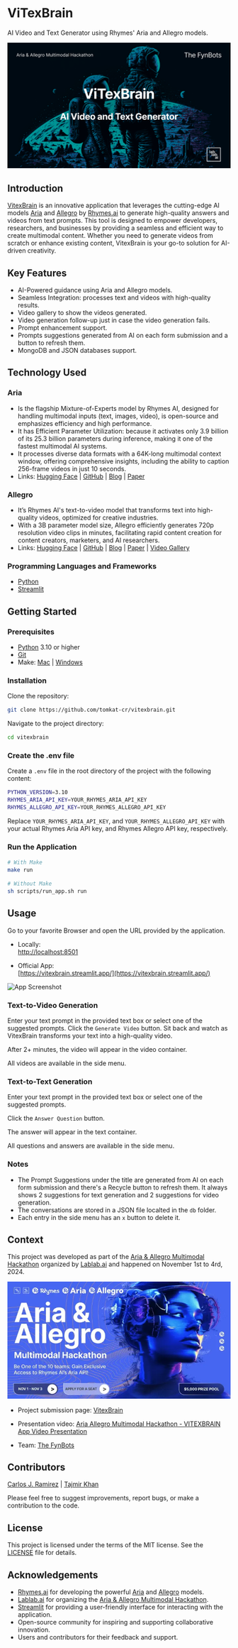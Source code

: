 # ViTexBrain

AI Video and Text Generator using Rhymes' Aria and Allegro models.

![Hackathon Cover image](./assets/aria-allegro-multimodal-hackathon-cover.png)

## Introduction

[VitexBrain](https://vitexbrain.streamlit.app/) is an innovative application that leverages the cutting-edge AI models [Aria](https://rhymes.ai/blog-details/aria-first-open-multimodal-native-moe-model) and [Allegro](https://rhymes.ai/blog-details/allegro-advanced-video-generation-model) by [Rhymes.ai](https://www.rhymes.ai/) to generate high-quality answers and videos from text prompts. This tool is designed to empower developers, researchers, and businesses by providing a seamless and efficient way to create multimodal content. Whether you need to generate videos from scratch or enhance existing content, VitexBrain is your go-to solution for AI-driven creativity.

## Key Features

* AI-Powered guidance using Aria and Allegro models.
* Seamless Integration: processes text and videos with high-quality results.
* Video gallery to show the videos generated.
* Video generation follow-up just in case the video generation fails.
* Prompt enhancement support.
* Prompts suggestions generated from AI on each form submission and a button to refresh them.
* MongoDB and JSON databases support.

## Technology Used

### Aria
* Is the flagship Mixture-of-Experts model by Rhymes AI, designed for handling multimodal inputs (text, images, video), is open-source and emphasizes efficiency and high performance. 
* It has Efficient Parameter Utilization: because it activates only 3.9 billion of its 25.3 billion parameters during inference, making it one of the fastest multimodal AI systems.
* It processes diverse data formats with a 64K-long multimodal context window, offering comprehensive insights, including the ability to caption 256-frame videos in just 10 seconds.
* Links: [Hugging Face](https://huggingface.co/rhymes-ai/Aria) | [GitHub](https://github.com/rhymes-ai/Aria) | [Blog](https://rhymes.ai/blog-details/aria-first-open-multimodal-native-moe-model) | [Paper](https://arxiv.org/pdf/2410.05993)

### Allegro
* It’s Rhymes AI's text-to-video model that transforms text into high-quality videos, optimized for creative industries.
* With a 3B parameter model size, Allegro efficiently generates 720p resolution video clips in minutes, facilitating rapid content creation for content creators, marketers, and AI researchers.
* Links: [Hugging Face](https://huggingface.co/rhymes-ai/Allegro) | [GitHub](https://github.com/rhymes-ai/Allegro) | [Blog](https://rhymes.ai/blog-details/allegro-advanced-video-generation-model) | [Paper](https://arxiv.org/abs/2410.15458) | [Video Gallery](https://rhymes.ai/allegro_gallery)

### Programming Languages and Frameworks

* [Python](https://www.python.org)
* [Streamlit](https://streamlit.io)

## Getting Started

### Prerequisites

- [Python](https://www.python.org/downloads/) 3.10 or higher
- [Git](https://www.atlassian.com/git/tutorials/install-git)
- Make: [Mac](https://formulae.brew.sh/formula/make) | [Windows](https://stackoverflow.com/questions/32127524/how-to-install-and-use-make-in-windows)

### Installation

Clone the repository:
```bash
git clone https://github.com/tomkat-cr/vitexbrain.git
```

Navigate to the project directory:

```bash
cd vitexbrain
```

### Create the .env file

Create a `.env` file in the root directory of the project with the following content:

```bash
PYTHON_VERSION=3.10
RHYMES_ARIA_API_KEY=YOUR_RHYMES_ARIA_API_KEY
RHYMES_ALLEGRO_API_KEY=YOUR_RHYMES_ALLEGRO_API_KEY
```

Replace `YOUR_RHYMES_ARIA_API_KEY`, and `YOUR_RHYMES_ALLEGRO_API_KEY` with your actual Rhymes Aria API key, and Rhymes Allegro API key, respectively.

### Run the Application

```bash
# With Make
make run
```

```bash
# Without Make
sh scripts/run_app.sh run
```

## Usage

Go to your favorite Browser and open the URL provided by the application.

* Locally:<BR/>
  [http://localhost:8501](http://localhost:8501)

* Official App:<BR/>
  [https://vitexbrain.streamlit.app/](https://vitexbrain.streamlit.app/)

![App Screenshot](./assets/Vitexbrain-Screenshot-2024-11-03-at-10.16.40 AM.png)

### Text-to-Video Generation

Enter your text prompt in the provided text box or select one of the suggested prompts.
Click the `Generate Video` button.
Sit back and watch as VitexBrain transforms your text into a high-quality video.

After 2+ minutes, the video will appear in the video container.

All videos are available in the side menu.

### Text-to-Text Generation

Enter your text prompt in the provided text box or select one of the suggested prompts.

Click the `Answer Question` button.

The answer will appear in the text container.

All questions and answers are available in the side menu.

### Notes

- The Prompt Suggestions under the title are generated from AI on each form submission and there's a Recycle button to refresh them. It always shows 2 suggestions for text generation and 2 suggestions for video generation.
- The conversations are stored in a JSON file localted in the `db` folder.
- Each entry in the side menu has an `x` button to delete it.

## Context

This project was developed as part of the [Aria & Allegro Multimodal Hackathon](https://lablab.ai/event/aria-multimodal-hackathon) organized by [Lablab.ai](https://lablab.ai) and happened on November 1st to 4rd, 2024.

![Hackathon banner image](./assets/aria-allegro-multimodal-hackathon-official-banner.webp)

- Project submission page: [VitexBrain](https://lablab.ai/event/aria-multimodal-hackathon/the-fynbots/vitexbrain)

- Presentation video: [Aria Allegro Multimodal Hackathon - VITEXBRAIN App Video Presentation](https://youtu.be/F3TwQxO0NcY)

- Team: [The FynBots](https://lablab.ai/event/aria-multimodal-hackathon/the-fynbots)

## Contributors

[Carlos J. Ramirez](https://www.linkedin.com/in/carlosjramirez/) | [Tajmir Khan](https://www.linkedin.com/in/tajmir-khan-a60a6b174/)

Please feel free to suggest improvements, report bugs, or make a contribution to the code.

## License

This project is licensed under the terms of the MIT license. See the [LICENSE](LICENSE) file for details.

## Acknowledgements

* [Rhymes.ai](https://www.rhymes.ai/) for developing the powerful [Aria](https://rhymes.ai/blog-details/aria-first-open-multimodal-native-moe-model) and [Allegro](https://rhymes.ai/blog-details/allegro-advanced-video-generation-model) models.
* [Lablab.ai](https://lablab.ai) for organizing the [Aria & Allegro Multimodal Hackathon](https://lablab.ai/event/aria-multimodal-hackathon).
* [Streamlit](https://streamlit.io/) for providing a user-friendly interface for interacting with the application.
* Open-source community for inspiring and supporting collaborative innovation.
* Users and contributors for their feedback and support.
